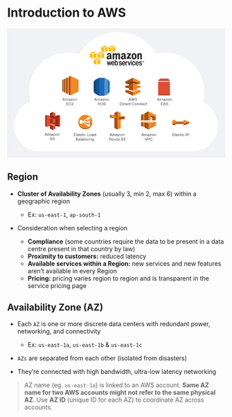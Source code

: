 # Introduction to AWS

<img src="images/AWS-Intro.gif" width="auto" height="auto">

## Region

- **Cluster of Availability Zones** (usually 3, min 2, max 6) within a geographic region
    - Ex: `us-east-1`, `ap-south-1`

- Consideration when selecting a region
    - **Compliance** (some countries require the data to be present in a data centre present in that country by law)
    - **Proximity to customers:** reduced latency
    - **Available services within a Region:** new services and new features aren’t available in every Region
    - **Pricing:** pricing varies region to region and is transparent in the service pricing page

## Availability Zone (AZ)

- Each `AZ` is one or more discrete data centers with redundant power, networking, and connectivity
    - Ex: `us-east-1a`, `us-east-1b` & `us-east-1c`

- `AZs` are separated from each other (isolated from disasters)

- They’re connected with high bandwidth, ultra-low latency networking

> 
>
> AZ name (eg. `us-east-1a`) is linked to an AWS account. **Same AZ name for two AWS accounts might not refer to the same physical AZ**. Use **AZ ID** (unique ID for each AZ) to coordinate AZ across accounts.
